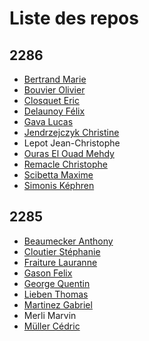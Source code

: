 # Liste des repos

## 2286

- [Bertrand Marie](https://github.com/MaryBtrd/mariam-faso)
- [Bouvier Olivier](https://github.com/IDM4/mariam-faso)
- [Closquet Eric](https://github.com/closquet/projet-mariam-faso)
- [Delaunoy Félix](https://github.com/doflix/ProjectMariamFaso)
- [Gava Lucas](https://github.com/Lugash/mariam-faso)
- [Jendrzejczyk Christine](https://github.com/christinejend/mariam-faso)
- Lepot Jean-Christophe
- [Ouras El Ouad Mehdy](https://github.com/mehdyouras/mariam-faso)
- [Remacle Christophe](https://github.com/Gotrixx/mariam-faso)
- [Scibetta Maxime](https://github.com/MaximeScibetta/Mariam_Faso)
- [Simonis Képhren](https://github.com/KephrenSI/projet-mariam-faso)

## 2285

- [Beaumecker Anthony](https://github.com/Anthony2511/Mariam-Faso)
- [Cloutier Stéphanie](https://github.com/stephecloutier/mariam-faso)
- [Fraiture Lauranne](https://github.com/Surikx/Projet-Mariam-Faso)
- [Gason Felix](https://github.com/IsatisSnowfox/projet-mariam-faso)
- [George Quentin](https://github.com/QuentinGeorge/mariam-faso)
- [Lieben Thomas](https://github.com/Shadow-Liberty/mariam-faso)
- [Martinez Gabriel](https://github.com/gabrieletudes/projet-mariam-faso)
- Merli Marvin
- [Müller Cédric](https://github.com/MullerCedric/mariam-faso)
